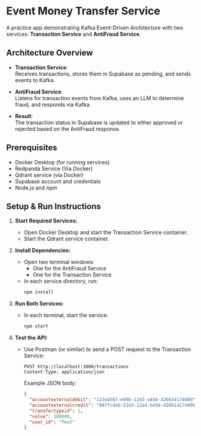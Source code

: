 # Event Money Transfer Service

A practice app demonstrating Kafka Event-Driven Architecture with two services: **Transaction Service** and **AntiFraud Service**.

## Architecture Overview

- **Transaction Service**:  
  Receives transactions, stores them in Supabase as pending, and sends events to Kafka.

- **AntiFraud Service**:  
  Listens for transaction events from Kafka, uses an LLM to determine fraud, and responds via Kafka.

- **Result**:  
  The transaction status in Supabase is updated to either approved or rejected based on the AntiFraud response.

## Prerequisites

- Docker Desktop (for running services)
- Redpanda Service (Via Docker)
- Qdrant service (via Docker)
- Supabase account and credentials
- Node.js and npm

## Setup & Run Instructions

1. **Start Required Services:**
   - Open Docker Desktop and start the Transaction Service container.
   - Start the Qdrant service container.

2. **Install Dependencies:**
   - Open two terminal windows:
     - One for the AntiFraud Service
     - One for the Transaction Service
   - In each service directory, run:
     ```bash
     npm install
     ```

3. **Run Both Services:**
   - In each terminal, start the service:
     ```bash
     npm start
     ```

4. **Test the API:**
   - Use Postman (or similar) to send a POST request to the Transaction Service:
     ```
     POST http://localhost:3000/transactions
     Content-Type: application/json
     ```
     Example JSON body:
     ```json
     {
       "accountexternaldebit": "123e4567-e89b-12d3-a456-426614174000",
       "accountexternalcredit": "987fcdeb-51d3-12a4-b456-426614174000",
       "transfertypeid": 1,
       "value": 100000,
       "user_id": "Test"
     }
     ```

